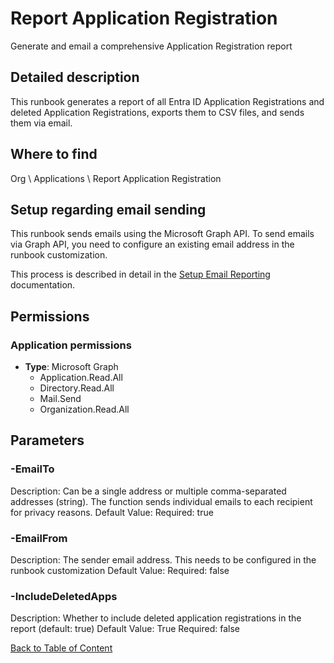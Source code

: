 # Report Application Registration

Generate and email a comprehensive Application Registration report

## Detailed description
This runbook generates a report of all Entra ID Application Registrations and deleted Application Registrations,
exports them to CSV files, and sends them via email.

## Where to find
Org \ Applications \ Report Application Registration

## Setup regarding email sending
This runbook sends emails using the Microsoft Graph API. To send emails via Graph API, you need to configure an existing email address in the runbook customization.

This process is described in detail in the [Setup Email Reporting](https://github.com/realmjoin/realmjoin-runbooks/tree/master/docs/general/setup-email-reporting.md) documentation.

## Permissions
### Application permissions
- **Type**: Microsoft Graph
  - Application.Read.All
  - Directory.Read.All
  - Mail.Send
  - Organization.Read.All


## Parameters
### -EmailTo
Description: Can be a single address or multiple comma-separated addresses (string).
The function sends individual emails to each recipient for privacy reasons.
Default Value: 
Required: true

### -EmailFrom
Description: The sender email address. This needs to be configured in the runbook customization
Default Value: 
Required: false

### -IncludeDeletedApps
Description: Whether to include deleted application registrations in the report (default: true)
Default Value: True
Required: false


[Back to Table of Content](../../../README.md)

